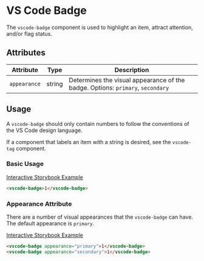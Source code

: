 # VS Code Badge

The `vscode-badge` component is used to highlight an item, attract attention, and/or flag status.

## Attributes

| Attribute    | Type   | Description                                                                    |
| ------------ | ------ | ------------------------------------------------------------------------------ |
| `appearance` | string | Determines the visual appearance of the badge. Options: `primary`, `secondary` |

## Usage

A `vscode-badge` should only contain numbers to follow the conventions of the VS Code design language.

If a component that labels an item with a string is desired, see the `vscode-tag` component.

### Basic Usage

[Interactive Storybook Example](https://microsoft.github.io/vscode-webview-toolkit/?path=/story/library-badge--default)

```html
<vscode-badge>1</vscode-badge>
```

### Appearance Attribute

There are a number of visual appearances that the `vscode-badge` can have. The default appearance is `primary`.

[Interactive Storybook Example](https://microsoft.github.io/vscode-webview-toolkit/?path=/story/library-badge--secondary)

```html
<vscode-badge appearance="primary">1</vscode-badge>
<vscode-badge appearance="secondary">1</vscode-badge>
```
